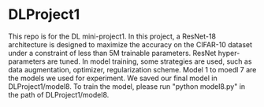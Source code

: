# DLProject1
This repo is for the DL mini-project1.
In this project, a ResNet-18 architecture is designed to maximize the accuracy on the CIFAR-10 dataset under a constraint of less than 5M trainable parameters. ResNet hyper-parameters are tuned. In model training, some strategies are used, such as data augmentation, optimizer, regularization scheme.
Model 1 to moedl 7 are the models we used for experiment. We saved our final model in DLProject1/model8. To train the model, please run "python model8.py" in the path of DLProject1/model8.
